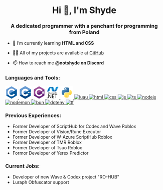 <h1 align="center">Hi 👋, I'm Shyde</h1>
<h3 align="center">A dedicated programmer with a penchant for programming from Poland</h3>

- 🌱 I’m currently learning **HTML and CSS**

- 👨‍💻 All of my projects are available at [GitHub](https://github.com/ShydeDev)

- 📫 How to reach me **@notshyde on Discord**

<h3 align="left">Languages and Tools:</h3>

<p align="left">
<a href="https://www.cprogramming.com/" target="_blank" rel="noreferrer">
<img src="https://raw.githubusercontent.com/devicons/devicon/master/icons/c/c-original.svg" alt="c" width="40" height="40"/> </a> 

<a href="https://www.w3schools.com/cpp/" target="_blank" rel="noreferrer"> 
<img src="https://raw.githubusercontent.com/devicons/devicon/master/icons/cplusplus/cplusplus-original.svg" alt="cplusplus" width="40" height="40"/> </a> 

<a href="https://www.w3schools.com/cs/" target="_blank" rel="noreferrer"> 
<img src="https://raw.githubusercontent.com/devicons/devicon/master/icons/csharp/csharp-original.svg" alt="csharp" width="40" height="40"/> </a> 

<a href="https://dotnet.microsoft.com" target="_blank" rel="noreferrer">  
<img src="https://raw.githubusercontent.com/devicons/devicon/master/icons/dot-net/dot-net-original-wordmark.svg" alt="microsoftNet" width="40" height="40"/> </a> 

<a href="https://www.python.org" target="_blank" rel="noreferrer"> 
<img src="https://raw.githubusercontent.com/devicons/devicon/master/icons/python/python-original.svg" alt="python" width="40" height="40"/> </a> 

<a href="https://luau-lang.org/" target="_blank" rel="noreferrer"> 
<img src="https://upload.wikimedia.org/wikipedia/commons/thumb/8/8f/Luau_Logo_%28Programming_Language%29.svg/2048px-Luau_Logo_%28Programming_Language%29.svg.png" alt="luau" width="40" height="40"/> </a> 

<a href="https://www.w3schools.com/html/" target="_blank" rel="noreferrer"> 
<img src ="https://upload.wikimedia.org/wikipedia/commons/thumb/6/61/HTML5_logo_and_wordmark.svg/800px-HTML5_logo_and_wordmark.svg.png" alt = "html" width = "40" height="40"/> </a>

<a href="https://www.w3schools.com/Css/" target="_blank" rel="noreferrer"> 
<img src ="https://upload.wikimedia.org/wikipedia/commons/thumb/d/d5/CSS3_logo_and_wordmark.svg/363px-CSS3_logo_and_wordmark.svg.png" alt = "css" width = "30" height="40"/> </a>

<a href="https://www.w3schools.com/js/" target="_blank" rel="noreferrer"> 
<img src ="https://upload.wikimedia.org/wikipedia/commons/thumb/9/99/Unofficial_JavaScript_logo_2.svg/800px-Unofficial_JavaScript_logo_2.svg.png" alt = "js" width = "40" height="40"/> </a>

<a href="https://www.typescriptlang.org/" target="_blank" rel="noreferrer"> 
<img src ="https://upload.wikimedia.org/wikipedia/commons/thumb/4/4c/Typescript_logo_2020.svg/2048px-Typescript_logo_2020.svg.png" alt = "ts" width = "40" height="40"/> </a>

<a href="https://nodejs.org/" target="_blank" rel="noreferrer">
<img src="https://banner2.cleanpng.com/20180425/jrw/ave9tlfdy.webp" alt="nodejs" width="40" height="40"/> </a> 

<a href="https://nodemon.io/" target="_blank" rel="noreferrer">
<img src="https://user-images.githubusercontent.com/13700/35731649-652807e8-080e-11e8-88fd-1b2f6d553b2d.png" alt="nodemon" width="40" height="40"/> </a> 

<a href="https://bun.sh/" target="_blank" rel="noreferrer">
<img src="https://seeklogo.com/images/B/bun-logo-A876328A1F-seeklogo.com.png" alt="bun" width="40" height="40"/> </a> 

<a href="https://www.npmjs.com/package/dotenv" target="_blank" rel="noreferrer">
<img src="https://encrypted-tbn0.gstatic.com/images?q=tbn:ANd9GcTHaNT3Fi8RMNUpPDk-Zddeo2FTvDN3Sye5AA&s" alt="dotenv" width="40" height="40"/> </a> 

<a href="https://www.tensorflow.org/" target="_blank" rel="noreferrer">
<img src="https://logowik.com/content/uploads/images/tensorflow4903.jpg" alt="tf" width="55" height="40"/> </a> 

</p>

<h3 align="left">Previous Experiences:</h3>

<ul>
  <li>Former Developer of ScriptHub for Codex and Wave Roblox</li>
  <li>Former Developer of Vision/Rune Executor</li>
  <li>Former Developer of W-Azure ScriptHub Roblox</li>
  <li>Former Developer of TMR Roblox</li>
  <li>Former Developer of Tsuo Roblox</li>
  <li>Formor Developer of Yerex Predictor</li>
</ul>

<h3 align="left">Current Jobs:</h3>

<ul>
  <li>Developer of new Wave & Codex project "RO-HUB"</li>
  <li>Luraph Obfuscator support</li>
</ul>
